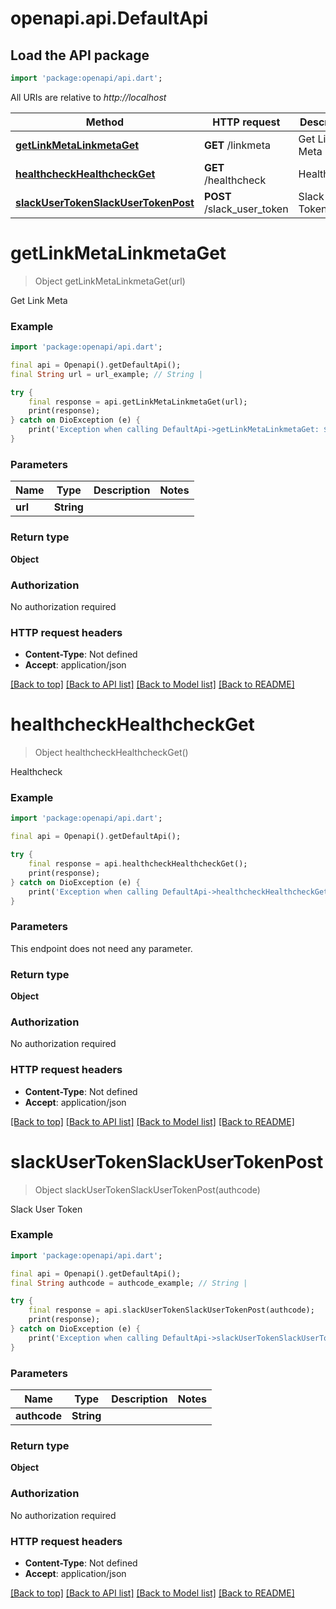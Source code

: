 # openapi.api.DefaultApi

## Load the API package
```dart
import 'package:openapi/api.dart';
```

All URIs are relative to *http://localhost*

Method | HTTP request | Description
------------- | ------------- | -------------
[**getLinkMetaLinkmetaGet**](DefaultApi.md#getlinkmetalinkmetaget) | **GET** /linkmeta | Get Link Meta
[**healthcheckHealthcheckGet**](DefaultApi.md#healthcheckhealthcheckget) | **GET** /healthcheck | Healthcheck
[**slackUserTokenSlackUserTokenPost**](DefaultApi.md#slackusertokenslackusertokenpost) | **POST** /slack_user_token | Slack User Token


# **getLinkMetaLinkmetaGet**
> Object getLinkMetaLinkmetaGet(url)

Get Link Meta

### Example
```dart
import 'package:openapi/api.dart';

final api = Openapi().getDefaultApi();
final String url = url_example; // String | 

try {
    final response = api.getLinkMetaLinkmetaGet(url);
    print(response);
} catch on DioException (e) {
    print('Exception when calling DefaultApi->getLinkMetaLinkmetaGet: $e\n');
}
```

### Parameters

Name | Type | Description  | Notes
------------- | ------------- | ------------- | -------------
 **url** | **String**|  | 

### Return type

**Object**

### Authorization

No authorization required

### HTTP request headers

 - **Content-Type**: Not defined
 - **Accept**: application/json

[[Back to top]](#) [[Back to API list]](../README.md#documentation-for-api-endpoints) [[Back to Model list]](../README.md#documentation-for-models) [[Back to README]](../README.md)

# **healthcheckHealthcheckGet**
> Object healthcheckHealthcheckGet()

Healthcheck

### Example
```dart
import 'package:openapi/api.dart';

final api = Openapi().getDefaultApi();

try {
    final response = api.healthcheckHealthcheckGet();
    print(response);
} catch on DioException (e) {
    print('Exception when calling DefaultApi->healthcheckHealthcheckGet: $e\n');
}
```

### Parameters
This endpoint does not need any parameter.

### Return type

**Object**

### Authorization

No authorization required

### HTTP request headers

 - **Content-Type**: Not defined
 - **Accept**: application/json

[[Back to top]](#) [[Back to API list]](../README.md#documentation-for-api-endpoints) [[Back to Model list]](../README.md#documentation-for-models) [[Back to README]](../README.md)

# **slackUserTokenSlackUserTokenPost**
> Object slackUserTokenSlackUserTokenPost(authcode)

Slack User Token

### Example
```dart
import 'package:openapi/api.dart';

final api = Openapi().getDefaultApi();
final String authcode = authcode_example; // String | 

try {
    final response = api.slackUserTokenSlackUserTokenPost(authcode);
    print(response);
} catch on DioException (e) {
    print('Exception when calling DefaultApi->slackUserTokenSlackUserTokenPost: $e\n');
}
```

### Parameters

Name | Type | Description  | Notes
------------- | ------------- | ------------- | -------------
 **authcode** | **String**|  | 

### Return type

**Object**

### Authorization

No authorization required

### HTTP request headers

 - **Content-Type**: Not defined
 - **Accept**: application/json

[[Back to top]](#) [[Back to API list]](../README.md#documentation-for-api-endpoints) [[Back to Model list]](../README.md#documentation-for-models) [[Back to README]](../README.md)

